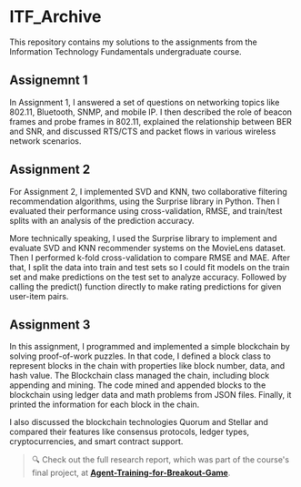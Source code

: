 # ITF_Archive
This repository contains my solutions to the assignments from the Information Technology Fundamentals undergraduate course.

## Assignemnt 1

In Assignment 1, I answered a set of questions on networking topics like 802.11, Bluetooth, SNMP, and mobile IP. I then described the role of beacon frames and probe frames in 802.11, explained the relationship between BER and SNR, and discussed RTS/CTS and packet flows in various wireless network scenarios.

## Assignment 2

For Assignment 2, I implemented SVD and KNN, two collaborative filtering recommendation algorithms, using the Surprise library in Python. Then I evaluated their performance using cross-validation, RMSE, and train/test splits with an analysis of the prediction accuracy.

More technically speaking, I used the Surprise library to implement and evaluate SVD and KNN recommender systems on the MovieLens dataset. Then I performed k-fold cross-validation to compare RMSE and MAE. After that, I split the data into train and test sets so I could fit models on the train set and make predictions on the test set to analyze accuracy. Followed by calling the predict() function directly to make rating predictions for given user-item pairs.

## Assignment 3

In this assignment, I programmed and implemented a simple blockchain by solving proof-of-work puzzles. In that code, I defined a block class to represent blocks in the chain with properties like block number, data, and hash value. The Blockchain class managed the chain, including block appending and mining. The code mined and appended blocks to the blockchain using ledger data and math problems from JSON files. Finally, it printed the information for each block in the chain.

I also discussed the blockchain technologies Quorum and Stellar and compared their features like consensus protocols, ledger types, cryptocurrencies, and smart contract support.

> 🔍 Check out the full research report, which was part of the course's final project, at **[Agent-Training-for-Breakout-Game](https://github.com/MelvinMo/Agent-Training-for-Breakout-Game)**.
